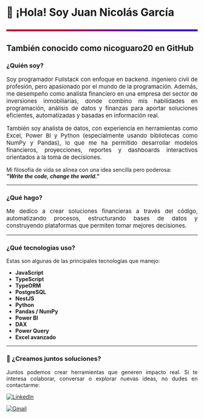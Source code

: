 # 👋 ¡Hola! Soy Juan Nicolás García
<p align="center">
  <img src="https://raw.githubusercontent.com/nicoguaro20/nicoguaro20/main/assets/rgb-line.svg" width="100%" height="5">
</p>

## También conocido como **nicoguaro20 en GitHub**

### ¿Quién soy?

<p align="justify" style="font-size:15px;">
  Soy programador Fullstack con enfoque en backend. Ingeniero civil de profesión, pero apasionado por el mundo de la programación. 
  Además, me desempeño como analista financiero en una empresa del sector de inversiones inmobiliarias, donde combino mis habilidades en programación, análisis de datos y finanzas para aportar soluciones eficientes, automatizadas y basadas en información real.
</p>

<p align="justify" style="font-size:15px;">
  También soy analista de datos, con experiencia en herramientas como Excel, Power BI y Python (especialmente usando bibliotecas como NumPy y Pandas), lo que me ha permitido desarrollar modelos financieros, proyecciones, reportes y dashboards interactivos orientados a la toma de decisiones.
</p>

Mi filosofía de vida se alinea con una idea sencilla pero poderosa:  
**_"Write the code, change the world."_**

---

### ¿Qué hago?

<p align="justify" style="font-size:15px;">
  Me dedico a crear soluciones financieras a través del código, automatizando procesos, estructurando bases de datos y construyendo plataformas que permiten tomar mejores decisiones.
</p>

---

### ¿Qué tecnologías uso?

Estas son algunas de las principales tecnologías que manejo:

- **JavaScript**
- **TypeScript**
- **TypeORM**
- **PostgreSQL**
- **NestJS**
- **Python**
- **Pandas / NumPy**
- **Power BI**
- **DAX**
- **Power Query**
- **Excel avanzado**

---

### 🤝 ¿Creamos juntos soluciones?

<p align="justify">
  Juntos podemos crear herramientas que generen impacto real. Si te interesa colaborar, conversar o explorar nuevas ideas, no dudes en contactarme:
</p>

[![LinkedIn](https://img.shields.io/badge/LinkedIn-blue?style=for-the-badge&logo=linkedin&logoColor=white)](https://www.linkedin.com/in/juannicolasing)

[![Gmail](https://img.shields.io/badge/Gmail-red?style=for-the-badge&logo=gmail&logoColor=white)](mailto:jungarciagu@unal.edu.co)


